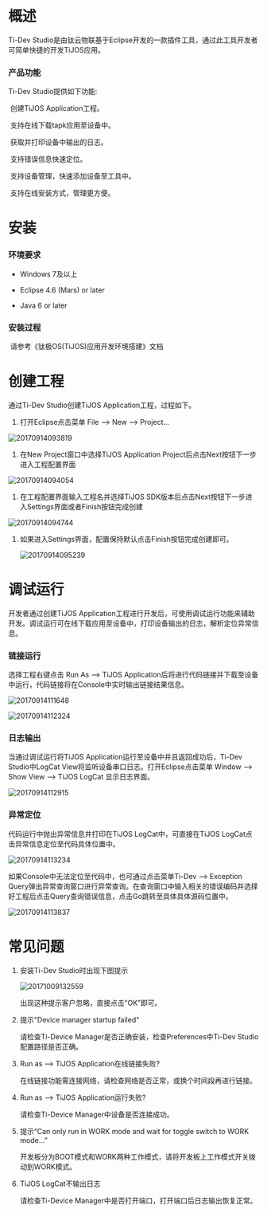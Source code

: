 # 概述

Ti-Dev Studio是由钛云物联基于Eclipse开发的一款插件工具，通过此工具开发者可简单快捷的开发TiJOS应用。

### 产品功能

Ti-Dev Studio提供如下功能:

​	创建TiJOS Application工程。

​	支持在线下载tapk应用至设备中。

​	获取并打印设备中输出的日志。

​	支持错误信息快速定位。

​	支持设备管理，快速添加设备至工具中。

​	支持在线安装方式，管理更方便。

# 安装

### 环境要求

- Windows 7及以上

- Eclipse 4.6 (Mars) or later

- Java 6 or later


### 安装过程

​   请参考《钛极OS(TiJOS)应用开发环境搭建》文档



# 创建工程

通过Ti-Dev Studio创建TiJOS Application工程，过程如下。

1. 打开Eclipse点击菜单 File --> New --> Project...

![20170914093819](.\img\20170914093819.png)

1. 在New Project窗口中选择TiJOS Application Project后点击Next按钮下一步进入工程配置界面

![20170914094054](.\img\20170914094054.png)

1. 在工程配置界面输入工程名并选择TiJOS SDK版本后点击Next按钮下一步进入Settings界面或者Finish按钮完成创建

![20170914094744](.\img\20170914094744.png)

1. 如果进入Settings界面，配置保持默认点击Finish按钮完成创建即可。

   ![20170914095239](.\img\20170914095239.png)

# 调试运行

开发者通过创建TiJOS Application工程进行开发后，可使用调试运行功能来辅助开发。调试运行可在线下载应用至设备中，打印设备输出的日志，解析定位异常信息。



### 链接运行

选择工程右键点击 Run As --> TiJOS Application后将进行代码链接并下载至设备中运行，代码链接将在Console中实时输出链接结果信息。

![20170914111648](.\img\20170914111648.png)

![20170914112324](.\img\20170914112324.png)



### 日志输出

当通过调试运行将TiJOS Application运行至设备中并且返回成功后，Ti-Dev Studio中LogCat View将监听设备串口日志。打开Eclipse点击菜单 Window --> Show View --> TiJOS LogCat 显示日志界面。

![20170914112915](.\img\20170925183001.png)



### 异常定位

代码运行中抛出异常信息并打印在TiJOS LogCat中，可直接在TiJOS LogCat点击异常信息定位至代码具体位置中。

![20170914113234](.\img\20170925183601.png)

如果Console中无法定位至代码中，也可通过点击菜单Ti-Dev --> Exception Query弹出异常查询窗口进行异常查询。在查询窗口中输入相关的错误编码并选择好工程后点击Query查询错误信息，点击Go跳转至具体具体源码位置中。

![20170914113837](.\img\20170914114708.png)

# 常见问题

1. 安装Ti-Dev Studio时出现下图提示

   ![20171009132559](.\img\20171009132559.png)

   出现这种提示客户忽略，直接点击“OK”即可。

2. 提示"Device manager startup failed"

   请检查Ti-Device Manager是否正确安装，检查Preferences中Ti-Dev Studio配置路径是否正确。

3. Run as --> TiJOS Application在线链接失败?

   在线链接功能需连接网络，请检查网络是否正常，或换个时间段再进行链接。

4. Run as --> TiJOS Application运行失败?

   请检查Ti-Device Manager中设备是否连接成功。

5. 提示“Can only run in WORK mode and wait for toggle switch to WORK mode...”

   开发板分为BOOT模式和WORK两种工作模式，请将开发板上工作模式开关拨动到WORK模式。

6. TiJOS LogCat不输出日志

   请检查Ti-Device Manager中是否打开端口，打开端口后日志输出恢复正常。